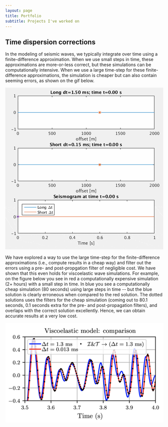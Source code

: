 ```yaml
---
layout: page
title: Portfolio
subtitle: Projects I've worked on
---
```


## Time dispersion corrections
In the modeling of seismic waves, we typically integrate over time using a finite-difference approximation. When we use small steps in time, these approximations are more-or-less correct, but these simulations can be computationally intensive. When we use a large time-step for these finite-difference approximations, the simulation is cheaper but can also contain seeming errors, as shown on the gif below.

![timedispersion](/assets/img/time_dispersion.gif)

We have explored a way to use the large time-step for the finite-difference approximations (i.e., compute results in a cheap way) and filter out the errors using a pre- and post-propgation filter of negligible cost. We have shown that this even holds for viscoelastic wave simulations. For example, on the figure below you see in red a computationally expensive simulation (2+ hours) with a small step in time. In blue you see a computationally cheap simulation (80 seconds) using large steps in time -- but the blue solution is clearly erroneous when compared to the red solution. The dotted solutions uses the filters for the cheap simulation (coming out to 80.1 seconds, 0.1 seconds extra for the pre- and post-propagation filters), and overlaps with the correct solution excellently. Hence, we can obtain accurate results at a very low cost.

![viscousexample](/assets/img/timedispersionexample.png)
